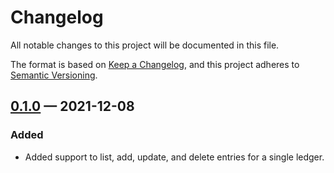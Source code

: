 # Changelog

All notable changes to this project will be documented in this file.

The format is based on [Keep a Changelog](https://keepachangelog.com/en/1.0.0/), and this project
adheres to [Semantic Versioning](https://semver.org/spec/v2.0.0.html).

## [0.1.0] — 2021-12-08

### Added

- Added support to list, add, update, and delete entries for a single ledger.

[0.1.0]: https://github.com/mddburgess/argent/releases/tag/v0.1.0
